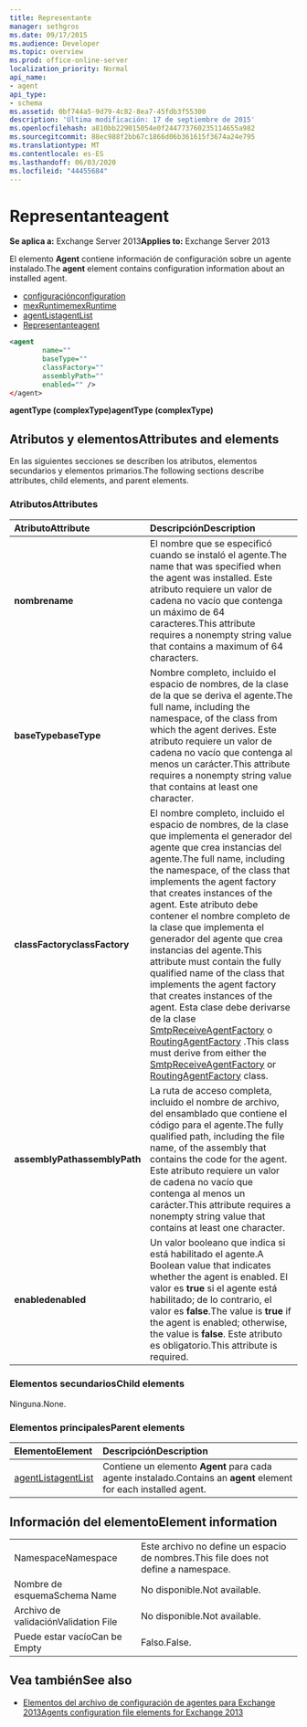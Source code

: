 ```yaml
---
title: Representante
manager: sethgros
ms.date: 09/17/2015
ms.audience: Developer
ms.topic: overview
ms.prod: office-online-server
localization_priority: Normal
api_name:
- agent
api_type:
- schema
ms.assetid: 0bf744a5-9d79-4c82-8ea7-45fdb3f55300
description: 'Última modificación: 17 de septiembre de 2015'
ms.openlocfilehash: a810bb229015054e0f244773760235114655a982
ms.sourcegitcommit: 88ec988f2bb67c1866d06b361615f3674a24e795
ms.translationtype: MT
ms.contentlocale: es-ES
ms.lasthandoff: 06/03/2020
ms.locfileid: "44455684"
---
```

# <a name="agent"></a><span data-ttu-id="dc6c9-103">Representante</span><span class="sxs-lookup"><span data-stu-id="dc6c9-103">agent</span></span>
  
<span data-ttu-id="dc6c9-104">**Se aplica a:** Exchange Server 2013</span><span class="sxs-lookup"><span data-stu-id="dc6c9-104">**Applies to:** Exchange Server 2013</span></span>
  
<span data-ttu-id="dc6c9-105">El elemento **Agent** contiene información de configuración sobre un agente instalado.</span><span class="sxs-lookup"><span data-stu-id="dc6c9-105">The **agent** element contains configuration information about an installed agent.</span></span> 
  
- [<span data-ttu-id="dc6c9-106">configuración</span><span class="sxs-lookup"><span data-stu-id="dc6c9-106">configuration</span></span>](configuration.md) 
- [<span data-ttu-id="dc6c9-107">mexRuntime</span><span class="sxs-lookup"><span data-stu-id="dc6c9-107">mexRuntime</span></span>](mexruntime.md)
- [<span data-ttu-id="dc6c9-108">agentList</span><span class="sxs-lookup"><span data-stu-id="dc6c9-108">agentList</span></span>](agentlist.md)
- [<span data-ttu-id="dc6c9-109">Representante</span><span class="sxs-lookup"><span data-stu-id="dc6c9-109">agent</span></span>](agent.md)
  
```XML
<agent
        name=""
        baseType=""
        classFactory=""
        assemblyPath=""
        enabled="" />
</agent>
```

<span data-ttu-id="dc6c9-110">**agentType (complexType)**</span><span class="sxs-lookup"><span data-stu-id="dc6c9-110">**agentType (complexType)**</span></span>

## <a name="attributes-and-elements"></a><span data-ttu-id="dc6c9-111">Atributos y elementos</span><span class="sxs-lookup"><span data-stu-id="dc6c9-111">Attributes and elements</span></span>

<span data-ttu-id="dc6c9-112">En las siguientes secciones se describen los atributos, elementos secundarios y elementos primarios.</span><span class="sxs-lookup"><span data-stu-id="dc6c9-112">The following sections describe attributes, child elements, and parent elements.</span></span>
  
### <a name="attributes"></a><span data-ttu-id="dc6c9-113">Atributos</span><span class="sxs-lookup"><span data-stu-id="dc6c9-113">Attributes</span></span>

|<span data-ttu-id="dc6c9-114">**Atributo**</span><span class="sxs-lookup"><span data-stu-id="dc6c9-114">**Attribute**</span></span>|<span data-ttu-id="dc6c9-115">**Descripción**</span><span class="sxs-lookup"><span data-stu-id="dc6c9-115">**Description**</span></span>|
|:-----|:-----|
|<span data-ttu-id="dc6c9-116">**nombre**</span><span class="sxs-lookup"><span data-stu-id="dc6c9-116">**name**</span></span> <br/> |<span data-ttu-id="dc6c9-117">El nombre que se especificó cuando se instaló el agente.</span><span class="sxs-lookup"><span data-stu-id="dc6c9-117">The name that was specified when the agent was installed.</span></span> <span data-ttu-id="dc6c9-118">Este atributo requiere un valor de cadena no vacío que contenga un máximo de 64 caracteres.</span><span class="sxs-lookup"><span data-stu-id="dc6c9-118">This attribute requires a nonempty string value that contains a maximum of 64 characters.</span></span>  <br/> |
|<span data-ttu-id="dc6c9-119">**baseType**</span><span class="sxs-lookup"><span data-stu-id="dc6c9-119">**baseType**</span></span> <br/> |<span data-ttu-id="dc6c9-120">Nombre completo, incluido el espacio de nombres, de la clase de la que se deriva el agente.</span><span class="sxs-lookup"><span data-stu-id="dc6c9-120">The full name, including the namespace, of the class from which the agent derives.</span></span> <span data-ttu-id="dc6c9-121">Este atributo requiere un valor de cadena no vacío que contenga al menos un carácter.</span><span class="sxs-lookup"><span data-stu-id="dc6c9-121">This attribute requires a nonempty string value that contains at least one character.</span></span>  <br/> |
|<span data-ttu-id="dc6c9-122">**classFactory**</span><span class="sxs-lookup"><span data-stu-id="dc6c9-122">**classFactory**</span></span> <br/> |<span data-ttu-id="dc6c9-123">El nombre completo, incluido el espacio de nombres, de la clase que implementa el generador del agente que crea instancias del agente.</span><span class="sxs-lookup"><span data-stu-id="dc6c9-123">The full name, including the namespace, of the class that implements the agent factory that creates instances of the agent.</span></span> <span data-ttu-id="dc6c9-124">Este atributo debe contener el nombre completo de la clase que implementa el generador del agente que crea instancias del agente.</span><span class="sxs-lookup"><span data-stu-id="dc6c9-124">This attribute must contain the fully qualified name of the class that implements the agent factory that creates instances of the agent.</span></span> <span data-ttu-id="dc6c9-125">Esta clase debe derivarse de la clase [SmtpReceiveAgentFactory](https://msdn.microsoft.com/library/Microsoft.Exchange.Data.Transport.Smtp.SmtpReceiveAgentFactory.aspx) o [RoutingAgentFactory](https://msdn.microsoft.com/library/Microsoft.Exchange.Data.Transport.Routing.RoutingAgentFactory.aspx) .</span><span class="sxs-lookup"><span data-stu-id="dc6c9-125">This class must derive from either the [SmtpReceiveAgentFactory](https://msdn.microsoft.com/library/Microsoft.Exchange.Data.Transport.Smtp.SmtpReceiveAgentFactory.aspx) or [RoutingAgentFactory](https://msdn.microsoft.com/library/Microsoft.Exchange.Data.Transport.Routing.RoutingAgentFactory.aspx) class.</span></span>  <br/> |
|<span data-ttu-id="dc6c9-126">**assemblyPath**</span><span class="sxs-lookup"><span data-stu-id="dc6c9-126">**assemblyPath**</span></span> <br/> |<span data-ttu-id="dc6c9-127">La ruta de acceso completa, incluido el nombre de archivo, del ensamblado que contiene el código para el agente.</span><span class="sxs-lookup"><span data-stu-id="dc6c9-127">The fully qualified path, including the file name, of the assembly that contains the code for the agent.</span></span> <span data-ttu-id="dc6c9-128">Este atributo requiere un valor de cadena no vacío que contenga al menos un carácter.</span><span class="sxs-lookup"><span data-stu-id="dc6c9-128">This attribute requires a nonempty string value that contains at least one character.</span></span>  <br/> |
|<span data-ttu-id="dc6c9-129">**enabled**</span><span class="sxs-lookup"><span data-stu-id="dc6c9-129">**enabled**</span></span> <br/> |<span data-ttu-id="dc6c9-130">Un valor booleano que indica si está habilitado el agente.</span><span class="sxs-lookup"><span data-stu-id="dc6c9-130">A Boolean value that indicates whether the agent is enabled.</span></span> <span data-ttu-id="dc6c9-131">El valor es **true** si el agente está habilitado; de lo contrario, el valor es **false**.</span><span class="sxs-lookup"><span data-stu-id="dc6c9-131">The value is **true** if the agent is enabled; otherwise, the value is **false**.</span></span> <span data-ttu-id="dc6c9-132">Este atributo es obligatorio.</span><span class="sxs-lookup"><span data-stu-id="dc6c9-132">This attribute is required.</span></span>  <br/> |
   
### <a name="child-elements"></a><span data-ttu-id="dc6c9-133">Elementos secundarios</span><span class="sxs-lookup"><span data-stu-id="dc6c9-133">Child elements</span></span>

<span data-ttu-id="dc6c9-134">Ninguna.</span><span class="sxs-lookup"><span data-stu-id="dc6c9-134">None.</span></span>
  
### <a name="parent-elements"></a><span data-ttu-id="dc6c9-135">Elementos principales</span><span class="sxs-lookup"><span data-stu-id="dc6c9-135">Parent elements</span></span>

|<span data-ttu-id="dc6c9-136">**Elemento**</span><span class="sxs-lookup"><span data-stu-id="dc6c9-136">**Element**</span></span>|<span data-ttu-id="dc6c9-137">**Descripción**</span><span class="sxs-lookup"><span data-stu-id="dc6c9-137">**Description**</span></span>|
|:-----|:-----|
|[<span data-ttu-id="dc6c9-138">agentList</span><span class="sxs-lookup"><span data-stu-id="dc6c9-138">agentList</span></span>](agentlist.md) <br/> |<span data-ttu-id="dc6c9-139">Contiene un elemento **Agent** para cada agente instalado.</span><span class="sxs-lookup"><span data-stu-id="dc6c9-139">Contains an **agent** element for each installed agent.</span></span>  <br/> |
   
## <a name="element-information"></a><span data-ttu-id="dc6c9-140">Información del elemento</span><span class="sxs-lookup"><span data-stu-id="dc6c9-140">Element information</span></span>

|||
|:-----|:-----|
|<span data-ttu-id="dc6c9-141">Namespace</span><span class="sxs-lookup"><span data-stu-id="dc6c9-141">Namespace</span></span>  <br/> |<span data-ttu-id="dc6c9-142">Este archivo no define un espacio de nombres.</span><span class="sxs-lookup"><span data-stu-id="dc6c9-142">This file does not define a namespace.</span></span>  <br/> |
|<span data-ttu-id="dc6c9-143">Nombre de esquema</span><span class="sxs-lookup"><span data-stu-id="dc6c9-143">Schema Name</span></span>  <br/> |<span data-ttu-id="dc6c9-144">No disponible.</span><span class="sxs-lookup"><span data-stu-id="dc6c9-144">Not available.</span></span>  <br/> |
|<span data-ttu-id="dc6c9-145">Archivo de validación</span><span class="sxs-lookup"><span data-stu-id="dc6c9-145">Validation File</span></span>  <br/> |<span data-ttu-id="dc6c9-146">No disponible.</span><span class="sxs-lookup"><span data-stu-id="dc6c9-146">Not available.</span></span>  <br/> |
|<span data-ttu-id="dc6c9-147">Puede estar vacío</span><span class="sxs-lookup"><span data-stu-id="dc6c9-147">Can be Empty</span></span>  <br/> |<span data-ttu-id="dc6c9-148">Falso.</span><span class="sxs-lookup"><span data-stu-id="dc6c9-148">False.</span></span>  <br/> |
   
## <a name="see-also"></a><span data-ttu-id="dc6c9-149">Vea también</span><span class="sxs-lookup"><span data-stu-id="dc6c9-149">See also</span></span>

- [<span data-ttu-id="dc6c9-150">Elementos del archivo de configuración de agentes para Exchange 2013</span><span class="sxs-lookup"><span data-stu-id="dc6c9-150">Agents configuration file elements for Exchange 2013</span></span>](agents-configuration-file-elements-for-exchange-2013.md)

